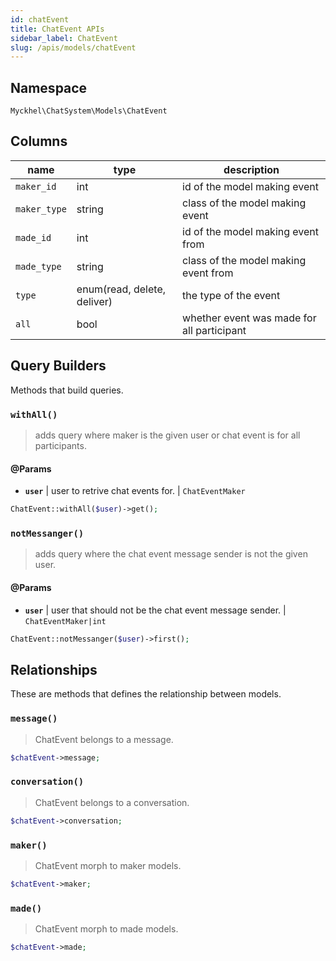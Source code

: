 ```yaml
---
id: chatEvent
title: ChatEvent APIs
sidebar_label: ChatEvent
slug: /apis/models/chatEvent
---
```


## **Namespace**

`Myckhel\ChatSystem\Models\ChatEvent`

## **Columns**
| name         | type                        | description                                |
| ------------ | --------------------------- | ------------------------------------------ |
| `maker_id`   | int                         | id of the model making event               |
| `maker_type` | string                      | class of the model making event            |
| `made_id`    | int                         | id of the model making event from          |
| `made_type`  | string                      | class of the model making event from       |
| `type`       | enum(read, delete, deliver) | the type of the event                      |
| `all`        | bool                        | whether event was made for all participant |

## Query Builders

Methods that build queries.

### `withAll()`

> adds query where maker is the given user or chat event is for all participants.

#### @Params

- **`user`** | user to retrive chat events for. | `ChatEventMaker`

```php
ChatEvent::withAll($user)->get();
```

### `notMessanger()`

> adds query where the chat event message sender is not the given user.

#### @Params

- **`user`** | user that should not be the chat event message sender. | `ChatEventMaker|int`

```php
ChatEvent::notMessanger($user)->first();
```

## Relationships
These are methods that defines the relationship between models.

### `message()`

> ChatEvent belongs to a message.

```php
$chatEvent->message;
```

### `conversation()`

> ChatEvent belongs to a conversation.

```php
$chatEvent->conversation;
```

### `maker()`

> ChatEvent morph to maker models.

```php
$chatEvent->maker;
```

### `made()`

> ChatEvent morph to made models.

```php
$chatEvent->made;
```
